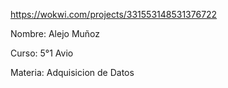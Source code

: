 https://wokwi.com/projects/331553148531376722

Nombre: Alejo Muñoz

Curso: 5°1 Avio

Materia: Adquisicion de Datos
